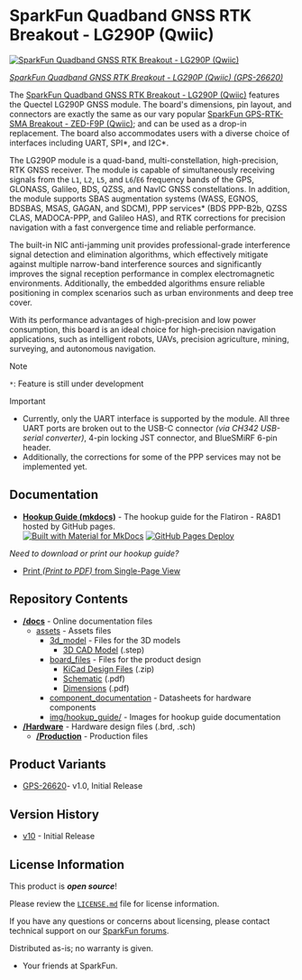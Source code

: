 SparkFun Quadband GNSS RTK Breakout - LG290P (Qwiic)
========================================

[![SparkFun Quadband GNSS RTK Breakout - LG290P (Qwiic)](https://cdn.sparkfun.com/r/600-600/assets/parts/2/7/6/3/7/26620-LG290P-Quadband-GNSS-Breakout-Feature.jpg)](https://www.sparkfun.com/products/26620)

[*SparkFun Quadband GNSS RTK Breakout - LG290P (Qwiic) (GPS-26620)*](https://www.sparkfun.com/products/26620)


The [SparkFun Quadband GNSS RTK Breakout - LG290P (Qwiic)](https://www.sparkfun.com/products/26620) features the Quectel LG290P GNSS module. The board's dimensions, pin layout, and connectors are exactly the same as our vary popular [SparkFun GPS-RTK-SMA Breakout - ZED-F9P (Qwiic)](https://www.sparkfun.com/products/16481); and can be used as a drop-in replacement. The board also accommodates users with a diverse choice of interfaces including UART, SPI*, and I2C*.

The LG290P module is a quad-band, multi-constellation, high-precision, RTK GNSS receiver. The module is capable of simultaneously receiving signals from the `L1`, `L2`, `L5`, and `L6`/`E6` frequency bands of the GPS, GLONASS, Galileo, BDS, QZSS, and NavIC GNSS constellations. In addition, the module supports SBAS augmentation systems (WASS, EGNOS, BDSBAS, MSAS, GAGAN, and SDCM), PPP services* (BDS PPP-B2b, QZSS CLAS, MADOCA-PPP, and Galileo HAS), and RTK corrections for precision navigation with a fast convergence time and reliable performance.

The built-in NIC anti-jamming unit provides professional-grade interference signal detection and elimination algorithms, which effectively mitigate against multiple narrow-band interference sources and significantly improves the signal reception performance in complex electromagnetic environments. Additionally, the embedded algorithms ensure reliable positioning in complex scenarios such as urban environments and deep tree cover.

With its performance advantages of high-precision and low power consumption, this board is an ideal choice for high-precision navigation applications, such as intelligent robots, UAVs, precision agriculture, mining, surveying, and autonomous navigation.

> [!NOTE]
> `*`: Feature is still under development

> [!IMPORTANT]
> - Currently, only the UART interface is supported by the module. All three UART ports are broken out to the USB-C connector *(via CH342 USB-serial converter)*, 4-pin locking JST connector, and BlueSMiRF 6-pin header.
> - Additionally, the corrections for some of the PPP services may not be implemented yet.



Documentation
--------------

* **[Hookup Guide (mkdocs)](http://docs.sparkfun.com/SparkFun_LG290P_Quadband_GNSS_RTK_Breakout/)** - The hookup guide for the Flatiron - RA8D1 hosted by GitHub pages.<br>
  [![Built with Material for MkDocs](https://img.shields.io/badge/Material_for_MkDocs-526CFE?logo=MaterialForMkDocs&logoColor=white)](https://squidfunk.github.io/mkdocs-material/) [![GitHub Pages Deploy](https://github.com/sparkfun/SparkFun_LG290P_Quadband_GNSS_RTK_Breakout/actions/workflows/mkdocs.yml/badge.svg)](https://github.com/sparkfun/SparkFun_LG290P_Quadband_GNSS_RTK_Breakout/actions/workflows/mkdocs.yml)


*Need to download or print our hookup guide?*

* [Print *(Print to PDF)* from Single-Page View](http://docs.sparkfun.com/SparkFun_LG290P_Quadband_GNSS_RTK_Breakout/print_view)

Repository Contents
-------------------

* **[/docs](/docs/)** - Online documentation files
    * [assets](/docs/assets/) - Assets files
        * [3d_model](/docs/assets/3d_model/) - Files for the 3D models
            * [3D CAD Model](/docs/assets/3d_model/cad_model.step) (.step)
        * [board_files](/docs/assets/board_files/) - Files for the product design
            * [KiCad Design Files](/docs/assets/board_files/kicad_files.zip) (.zip)
            * [Schematic](/docs/assets/board_files/schematic.pdf) (.pdf)
            * [Dimensions](/docs/assets/board_files/dimensions.pdf) (.pdf)
        * [component_documentation](/docs/assets/component_documentation/) - Datasheets for hardware components
        * [img/hookup_guide/](/docs/assets/img/hookup_guide/) - Images for hookup guide documentation
* **[/Hardware](/Hardware/)** - Hardware design files (.brd, .sch)
  * **[/Production](/Production/)** - Production files

Product Variants
----------------

* [GPS-26620](https://www.sparkfun.com/products/26620)- v1.0, Initial Release

Version History
---------------

* [v10](https://github.com/sparkfun/SparkFun_LG290P_Quadband_GNSS_RTK_Breakout/releases/tag/v10) - Initial Release


License Information
-------------------

This product is ***open source***!

Please review the [`LICENSE.md`](./LICENSE.md) file for license information.

If you have any questions or concerns about licensing, please contact technical support on our [SparkFun forums](https://forum.sparkfun.com/viewforum.php?f=152).

Distributed as-is; no warranty is given.

- Your friends at SparkFun.
